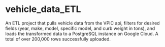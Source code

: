 # vehicle_data_ETL
An ETL project that pulls vehicle data from the VPIC api, filters for desired fields (year, make, model, specific model, and curb weight in tons),  and loads the transformed data  to a PostgreSQL instance on Google Cloud. A total of over 200,000 rows successfully uploaded.  
